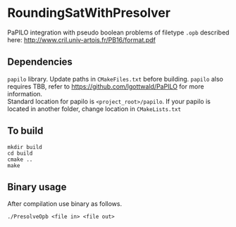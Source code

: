 # RoundingSatWithPresolver
PaPILO integration with pseudo boolean problems of filetype `.opb` described here: http://www.cril.univ-artois.fr/PB16/format.pdf
## Dependencies
`papilo` library. Update paths in `CMakeFiles.txt` before building. `papilo` also requires TBB, refer to https://github.com/lgottwald/PaPILO for more information.<br>
Standard location for papilo is `<project_root>/papilo`. If your papilo is located in another folder, change location in `CMakeLists.txt`
## To build
```
mkdir build 
cd build 
cmake ..
make
```
## Binary usage
After compilation use binary as follows.
```
./PresolveOpb <file in> <file out>
```
